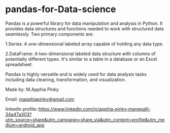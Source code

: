 # pandas-for-Data-science

Pandas is a powerful library for data manipulation and analysis in Python. It provides data structures and functions needed to work with structured data seamlessly. Two primary components are:

1.Series: A one-dimensional labeled array capable of holding any data type.

2.DataFrame: A two-dimensional labeled data structure with columns of potentially different types. It's similar to a table in a database or an Excel spreadsheet.

Pandas is highly versatile and is widely used for data analysis tasks including data cleaning, transformation, and visualization.

Made by: M.Apphia Pinky

Email: mapphiapinky@gmail.com

linkedin profile::https://www.linkedin.com/in/apphia-pinky-manepalli-34a47a303?utm_source=share&utm_campaign=share_via&utm_content=profile&utm_medium=android_app
